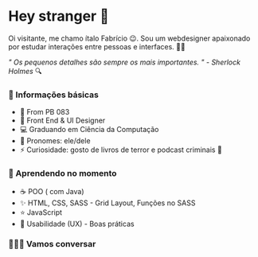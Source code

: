 # Hey stranger 👋

Oi visitante, me chamo ítalo Fabrício 😉. Sou um webdesigner apaixonado por estudar interações entre pessoas e interfaces. 🕵️‍♂️

*" Os pequenos detalhes são sempre os mais importantes. "
                             	-  Sherlock Holmes* 🔍
### 🐰 Informações básicas
* 🌵 From PB 083
* 🌈 Front End & UI Designer 
* 💻 Graduando em Ciência da Computação
* 🧑 Pronomes: ele/dele
* ⚡ Curiosidade: gosto de livros de terror e podcast criminais 👻

### 🐹 Aprendendo no momento
* ☕️ POO ( com Java)
* ✨ HTML, CSS, SASS - Grid Layout, Funções no SASS
* ⭐️ JavaScript 
* 💖 Usabilidade (UX) - Boas práticas

### 🙋🏻‍♂️ Vamos conversar
